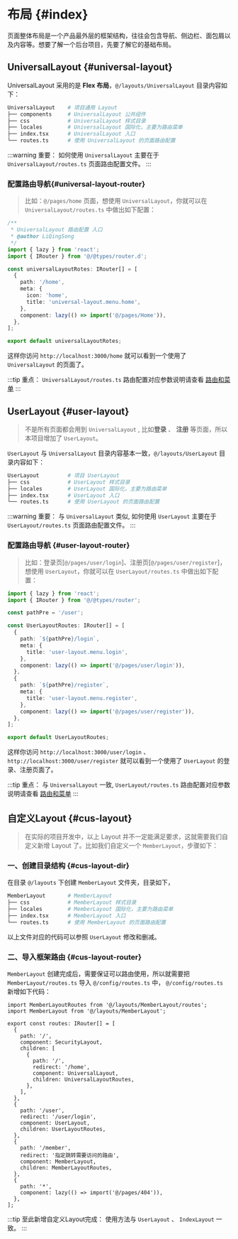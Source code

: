 # 布局 {#index}

页面整体布局是一个产品最外层的框架结构，往往会包含导航、侧边栏、面包屑以及内容等。想要了解一个后台项目，先要了解它的基础布局。

## UniversalLayout {#universal-layout}

UniversalLayout 采用的是 **Flex 布局**，`@/layouts/UniversalLayout` 目录内容如下：

```bash
UniversalLayout    # 项目通用 Layout
├── components     # UniversalLayout 公共组件
├── css            # UniversalLayout 样式目录
├── locales        # UniversalLayout 国际化，主要为路由菜单
├── index.tsx      # UniversalLayout 入口
└── routes.ts      # 使用 UniversalLayout 的页面路由配置
```

:::warning 重要：
如何使用 `UniversalLayout` 主要在于 `UniversalLayout/routes.ts` 页面路由配置文件。
:::

### 配置路由导航{#universal-layout-router}

> 比如：`@/pages/home` 页面，想使用 `UniversalLayout`，你就可以在 `UniversalLayout/routes.ts` 中做出如下配置：

```ts
/**
 * UniversalLayout 路由配置 入口
 * @author LiQingSong
 */
import { lazy } from 'react';
import { IRouter } from '@/@types/router.d';

const universalLayoutRotes: IRouter[] = [
  {
    path: '/home',
    meta: {
      icon: 'home',
      title: 'universal-layout.menu.home',
    },
    component: lazy(() => import('@/pages/Home')),
  },  
];

export default universalLayoutRotes;
```

这样你访问 `http://localhost:3000/home` 就可以看到一个使用了 `UniversalLayout` 的页面了。

:::tip 重点：
`UniversalLayout/routes.ts` 路由配置对应参数说明请查看 [路由和菜单](/guide/essentials/router-and-menu.md)
:::


## UserLayout {#user-layout}

> 不是所有页面都会用到 `UniversalLayout` , 比如**登录** 、 **注册** 等页面，所以本项目增加了 `UserLayout`。

`UserLayout` 与 `UniversalLayout` 目录内容基本一致，`@/layouts/UserLayout` 目录内容如下：

```bash
UserLayout         # 项目 UserLayout
├── css            # UserLayout 样式目录
├── locales        # UserLayout 国际化，主要为路由菜单
├── index.tsx      # UserLayout 入口
└── routes.ts      # 使用 UserLayout 的页面路由配置
```

:::warning 重要：
与 `UniversalLayout` 类似, 如何使用 `UserLayout` 主要在于 `UserLayout/routes.ts` 页面路由配置文件。
:::

### 配置路由导航 {#user-layout-router}

> 比如：登录页[`@/pages/user/login`]、注册页[`@/pages/user/register`]，想使用 `UserLayout`，你就可以在 `UserLayout/routes.ts` 中做出如下配置：


```ts
import { lazy } from 'react';
import { IRouter } from '@/@types/router';

const pathPre = '/user';

const UserLayoutRoutes: IRouter[] = [
  {
    path: `${pathPre}/login`,
    meta: {
      title: 'user-layout.menu.login',
    },
    component: lazy(() => import('@/pages/user/login')),
  },
  {
    path: `${pathPre}/register`,
    meta: {
      title: 'user-layout.menu.register',
    },
    component: lazy(() => import('@/pages/user/register')),
  },
];

export default UserLayoutRoutes;

```

这样你访问 `http://localhost:3000/user/login` 、 `http://localhost:3000/user/register` 就可以看到一个使用了 `UserLayout` 的登录、注册页面了。

:::tip 重点：
与 `UniversalLayout` 一致, `UserLayout/routes.ts` 路由配置对应参数说明请查看 [路由和菜单](/guide/essentials/router-and-menu.md)
:::


## 自定义Layout {#cus-layout}

> 在实际的项目开发中，以上 Layout 并不一定能满足要求，这就需要我们自定义新增 Layout 了。比如我们自定义一个 `MemberLayout`，步骤如下：

### 一、创建目录结构 {#cus-layout-dir}

在目录 `@/layouts` 下创建 `MemberLayout` 文件夹，目录如下，

```bash
MemberLayout       # MemberLayout
├── css            # MemberLayout 样式目录
├── locales        # MemberLayout 国际化，主要为路由菜单
├── index.tsx      # MemberLayout 入口
└── routes.ts      # 使用 MemberLayout 的页面路由配置
```

以上文件对应的代码可以参照  `UserLayout` 修改和删减。

### 二、导入框架路由 {#cus-layout-router}

`MemberLayout` 创建完成后，需要保证可以路由使用，所以就需要把 `MemberLayout/routes.ts` 导入 `@/config/routes.ts` 中， `@/config/routes.ts` 新增如下代码：

```ts{1-2,23-28}
import MemberLayoutRoutes from '@/layouts/MemberLayout/routes';
import MemberLayout from '@/layouts/MemberLayout';

export const routes: IRouter[] = [
  {
    path: '/',
    component: SecurityLayout,
    children: [
      {
        path: '/',
        redirect: '/home',
        component: UniversalLayout,
        children: UniversalLayoutRoutes,
      },
    ],
  },
  {
    path: '/user',
    redirect: '/user/login',
    component: UserLayout,
    children: UserLayoutRoutes,
  },
  {
    path: '/member',
    redirect: '指定跳转需要访问的路由',
    component: MemberLayout,
    children: MemberLayoutRoutes,
  },
  {
    path: '*',
    component: lazy(() => import('@/pages/404')),
  },
];

```

:::tip 至此新增自定义Layout完成：
使用方法与 `UserLayout` 、 `IndexLayout` 一致。
:::


